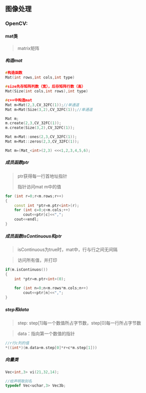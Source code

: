 ## 图像处理



### OpenCV:

#### mat类

> matrix矩阵



##### 构造mat

```c++
#构造函数
Mat(int rows,int cols,int type)

#size先存矩阵列数（宽），后存矩阵行数（高）
Mat(Size(int cols,int rows),int type)

#c++中构造mat
Mat m=Mat(2,3,CV_32FC(1));//单通道
Mat m=Mat(Size(3,2),CV_32FC(1));//单通道

Mat m;
m.create(2,3,CV_32FC(1));
m.create(Size(3,2),CV_32FC(1));

Mat m=Mat::ones(2,3,CV_32FC(1));
Mat m=Mat::zeros(2,3,CV_32FC(1));

Mat m=(Mat_<int>(2,3) <<<1,2,3,4,5,6);
```



##### 成员函数ptr 

> ptr获得每一行首地址指针
>
> 指针访问mat m中的值

```c++
for (int r=0;r<m.rows;r++)
{
    const int *ptr=m.ptr<int>(r);
    for (int c=0;c<m.cols;++)
        cout<<ptr[c]<<",";
    cout<<endl;
}
```



##### 成员函数isContinuous和ptr

> isContinuous为true时，mat中，行与行之间无间隔

> 访问所有值，并打印

```c++
if(m.isContinuos())
{
	int *ptr=m.ptr<int>(0);
    
    for (int n=0;n<m.rows*m.cols;n++)
        cout<<ptr[n]<<",";
}
```



##### step和data

> step:     step[1]每一个数值所占字节数，step[0]每一行所占字节数

> data：指向第一个数值的指针

```c++
//r行c列的值
*((int*)(m.data+m.step[0]*r+c*m.step[1]))
```



##### 向量类

```c++
Vec<int,3> vi(21,32,14);

//给声明取别名
typedef Vec<uchar,3> Vec3b;
```

